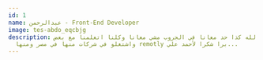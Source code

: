 ```yaml
---
id: 1
name: عبدالرحمن - Front-End Developer
image: tes-abdo_eqcbjg
description: ماشاء الله كذا حد معانا في الجروب مشي معانا وكلنا اتعلمنا مع بعض
  واشتغلو في شركات منها في مصر ومنها remotly برا شكرا لأحمد علي...
---
```

